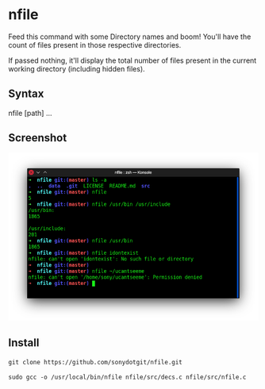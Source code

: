 # nfile
Feed this command with some Directory names and boom!
You'll have the count of files present in those respective directories.

If passed nothing, it'll display the total number of files present in the current working directory (including hidden files).

## Syntax
nfile [path] ...

## Screenshot
![](data/scrnshot/nfile.png)

## Install

```
git clone https://github.com/sonydotgit/nfile.git
```
```
sudo gcc -o /usr/local/bin/nfile nfile/src/decs.c nfile/src/nfile.c
```

